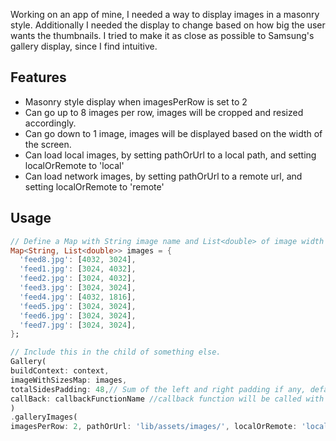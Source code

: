 Working on an app of mine, I needed a way to display images in a masonry style. Additionally I needed
the display to change based on how big the user wants the thumbnails. I tried to make it as close 
as possible to Samsung's gallery display, since I find intuitive.

## Features

- Masonry style display when imagesPerRow is set to 2
- Can go up to 8 images per row, images will be cropped and resized accordingly.
- Can go down to 1 image, images will be displayed based on the width of the screen.
- Can load local images, by setting pathOrUrl to a local path, and setting localOrRemote to 'local'
- Can load network images, by setting pathOrUrl to a remote url, and setting localOrRemote to 'remote'

## Usage

```dart
// Define a Map with String image name and List<double> of image width x height
Map<String, List<double>> images = {
  'feed8.jpg': [4032, 3024],
  'feed1.jpg': [3024, 4032],
  'feed2.jpg': [3024, 4032],
  'feed3.jpg': [3024, 3024],
  'feed4.jpg': [4032, 1816],
  'feed5.jpg': [3024, 3024],
  'feed6.jpg': [3024, 3024],
  'feed7.jpg': [3024, 3024],
};

// Include this in the child of something else.
Gallery(
buildContext: context,
imageWithSizesMap: images,
totalSidesPadding: 48,// Sum of the left and right padding if any, defaults to 0
callBack: callbackFunctionName //callback function will be called with a String of the path of the clicked image
)
.galleryImages(
imagesPerRow: 2, pathOrUrl: 'lib/assets/images/', localOrRemote: 'local'),

```

